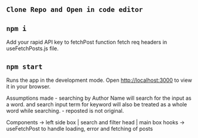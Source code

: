 ##  `Clone Repo and Open in code editor`

##  `npm i`

Add your rapid API key to fetchPost function fetch req headers in useFetchPosts.js file. 

## `npm start`

Runs the app in the development mode.
Open [http://localhost:3000](http://localhost:3000) to view it in your browser.


Assumptions made - searching by Author Name will search for the input as a word. and search input term for keyword will also be treated as a whole word while searching. 
                 - reposted is not original.

Components -> left side box | search and filter head | main box 
hooks -> useFetchPost to handle loading, error and fetching of posts



